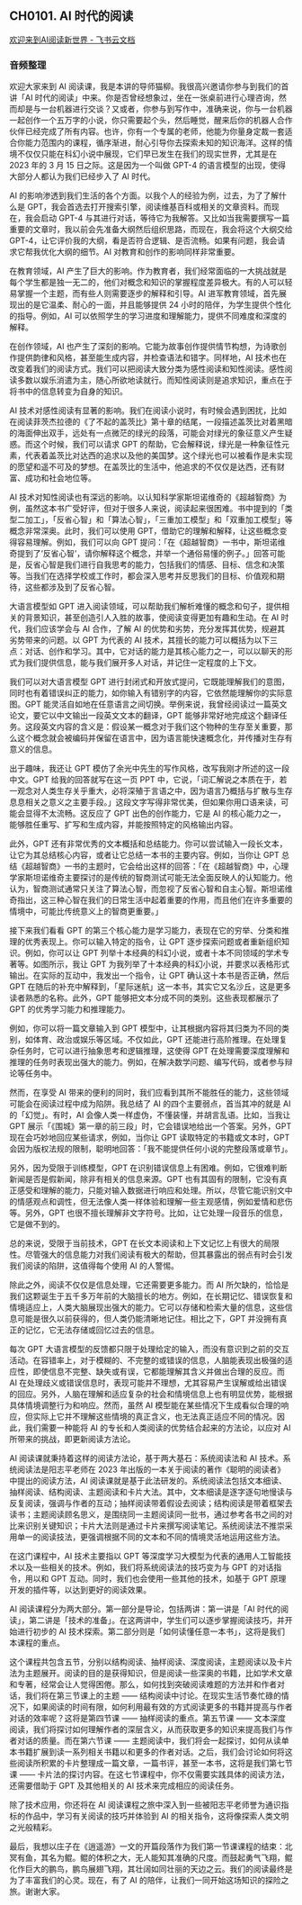 ## CH0101. AI 时代的阅读

[‌⁢‬‍欢迎来到AI阅读新世界 - 飞书云文档](https://anrenmind.feishu.cn/wiki/IbUOw7GMliIWCEkSivVckVx6nOg)

### 音频整理

欢迎大家来到 AI 阅读课，我是本讲的导师猫柳。我很高兴邀请你参与到我们的首讲「AI 时代的阅读」中来。你是否曾经想象过，坐在一张桌前进行心理咨询，然而却是与一台机器进行交谈？又或者，你参与到写作中，准确来说，你与一台机器一起创作一个五万字的小说，你只需要起个头，然后睡觉，醒来后你的机器人合作伙伴已经完成了所有内容。也许，你有一个专属的老师，他能为你量身定裁一套适合你能力范围内的课程，循序渐进，耐心引导你去探索未知的知识海洋。这样的情境不仅仅只能在科幻小说中展现，它们早已发生在我们的现实世界，尤其是在 2023 年的 3 月 15 日之际。这是因为一个叫做 GPT-4 的语言模型的出现，使得大部分人都认为我们已经步入了 AI 时代。

AI 的影响渗透到我们生活的各个方面。以我个人的经验为例，过去，为了了解什么是 GPT，我会首选去打开搜索引擎，阅读维基百科或相关的文章资料。而现在，我会启动 GPT-4 与其进行对话，等待它为我解答。又比如当我需要撰写一篇重要的文章时，我以前会先准备大纲然后组织思路，而现在，我会将这个大纲交给 GPT-4，让它评价我的大纲，看是否符合逻辑、是否流畅。如果有问题，我会请求它帮我优化大纲的细节。AI 对教育和创作的影响同样非常重要。

在教育领域，AI 产生了巨大的影响。作为教育者，我们经常面临的一大挑战就是每个学生都是独一无二的，他们对概念和知识的掌握程度差异极大。有的人可以轻易掌握一个主题，而有些人则需要逐步的解释和引导。AI 进军教育领域，首先展现出的是它温柔、耐心的一面，并且能够提供 24 小时的陪伴，为学生提供个性化的指导。例如，AI 可以依照学生的学习进度和理解能力，提供不同难度和深度的解释。

在创作领域，AI 也产生了深刻的影响。它能为故事创作提供情节构想，为诗歌创作提供韵律和风格，甚至能生成内容，并检查语法和错字。同样地，AI 技术也在改变着我们的阅读方式。我们可以把阅读大致分类为感性阅读和知性阅读。感性阅读多数以娱乐消遣为主，随心所欲地读就行。而知性阅读则是追求知识，重点在于将书中的信息转变为自身的知识。

AI 技术对感性阅读有显著的影响。我们在阅读小说时，有时候会遇到困扰，比如在阅读菲茨杰拉德的《了不起的盖茨比》第十章的结尾，一段描述盖茨比对着黑暗的海面伸出双手，远处有一点微茫的绿光的段落，可能会对绿光的象征意义产生疑惑。而这个时候，我们可以请求 GPT 的帮助，它会解释说，绿光是一种象征性元素，代表着盖茨比对达西的追求以及他的美国梦。这个绿光也可以被看作是未实现的愿望和遥不可及的梦想。在盖茨比的生活中，他追求的不仅仅是达西，还有财富、成功和社会地位等。

AI 技术对知性阅读也有深远的影响。以认知科学家斯坦诺维奇的《超越智商》为例，虽然这本书广受好评，但对于很多人来说，阅读起来很困难。书中提到的「类型二加工」，「反省心智」和「算法心智」，「三重加工模型」和「双重加工模型」等概念非常深奥。此时，我们可以使用 GPT，借助它的理解和解释，让这些概念变得容易理解。例如，我们可以向 GPT 提问：「在《超越智商》一书中，斯坦诺维奇提到了‘反省心智'，请你解释这个概念，并举一个通俗易懂的例子。」回答可能是，反省心智是我们进行自我思考的能力，包括我们的情感、目标、信念和决策等。当我们在选择学校或工作时，都会深入思考并反思我们的目标、价值观和期待，这些都涉及到了反省心智。

大语言模型如 GPT 进入阅读领域，可以帮助我们解析难懂的概念和句子，提供相关的背景知识，甚至创造引人入胜的故事，使阅读变得更加有趣和生动。在 AI 时代，我们应该学会与 AI 合作，了解 AI 的优势和劣势，充分发挥其优势，规避其劣势带来的问题。以 GPT 为代表的 AI 技术，其擅长的能力可以概括为以下三点：对话、创作和学习。其中，它对话的能力是其核心能力之一，可以以聊天的形式为我们提供信息，能与我们展开多人对话，并记住一定程度的上下文。

我们可以对大语言模型 GPT 进行封闭式和开放式提问，它既能理解我们的意图，同时也有着错误纠正的能力，如你输入有错别字的内容，它依然能理解你的实际意图。GPT 能灵活自如地在任意语言之间切换。举例来说，我曾经阅读过一篇英文论文，要它以中文输出一段英文文本的翻译，GPT 能够非常好地完成这个翻译任务。这段英文内容的含义是：假设某一概念对于我们这个物种的生存至关重要，那么这个概念就会被编码并保留在语言中，因为语言能快速概念化，并传播对生存有意义的信息。

出于趣味，我还让 GPT 模仿了余光中先生的写作风格，改写我刚才所述的这一段中文。GPT 给我的回答就写在这一页 PPT 中，它说，「词汇解说之本质在于，若一观念对人类生存关乎重大，必将深殖于言语之中，因为语言乃概括与扩散与生存息息相关之意义之主要手段。」这段文字写得非常优美，但如果你用口语来读，可能会显得不太流畅。这反应了 GPT 出色的创作能力，它是 AI 的核心能力之一，能够胜任重写、扩写和生成内容，并能按照特定的风格输出内容。

此外，GPT 还有非常优秀的文本概括和总结能力。你可以尝试输入一段长文本，让它为其总结核心内容，或者让它总结一本书的主要内容。例如，当你让 GPT 总结《超越智商》一书的主题时，它会给出这样的回答：「在《超越智商》中，心理学家斯坦诺维奇主要探讨的是传统的智商测试可能无法全面反映人的认知能力。他认为，智商测试通常只关注了算法心智，而忽视了反省心智和自主心智。斯坦诺维奇指出，这三种心智在我们的日常生活中起着重要的作用，而且他们在许多重要的情境中，可能比传统意义上的智商更重要。」

接下来我们看看 GPT 的第三个核心能力是学习能力，表现在它的穷举、分类和推理的优秀表现上。你可以输入特定的指令，让 GPT 逐步探索问题或者重新组织知识。例如，你可以让 GPT 列举十本经典的科幻小说，或者十本不同领域的学术专著等。如图所示，我让 GPT 为我列举了十本经典的科幻小说，并要求以表格形式输出。在实际的互动中，我发出一个指令，让 GPT 确认这十本书是否正确，然后 GPT 在随后的补充中解释到，「星际迷航」这一本书，其实它又名沙丘，这是更多读者熟悉的名称。此外，GPT 能够把文本分成不同的类别。这些表现都展示了 GPT 的优秀学习能力和推理能力。

例如，你可以将一篇文章输入到 GPT 模型中，让其根据内容将其归类为不同的类别，如体育、政治或娱乐等区域。不仅如此，GPT 还能进行高阶推理。在处理复杂任务时，它可以进行抽象思考和逻辑推理，这使得 GPT 在处理需要深度理解和推理的任务时表现出强大的能力。例如，在解决数学问题、编写代码，或者参与辩论等任务中。

然而，在享受 AI 带来的便利的同时，我们应看到其所不能胜任的能力，这些领域可能会在阅读过程中成为陷阱。我总结了 AI 的四个主要弱点，首当其冲的就是 AI 的「幻觉」。有时，AI 会像人类一样虚伪，不懂装懂，并胡言乱语。比如，当我让 GPT 展示「《围城》第一章的前三段」时，它会错误地给出一个答案。另外，GPT 现在会巧妙地回应某些请求，例如，当你让 GPT 读取特定的书籍或文本时，GPT 会因为版权法规的限制，聪明地回答：「我不能提供任何小说的完整段落或章节」。

另外，因为受限于训练模型，GPT 在识别错误信息上有困难。例如，它很难判断新闻是否是假新闻，除非有相关的信息来源。GPT 也有其固有的限制，它没有真正感受和理解的能力，只能对输入数据进行响应和处理。所以，尽管它能识别文中的情感观点和调性，但无法像人类一样体验和理解一些主观感情，例如爱情和悲伤等。另外，GPT 也很不擅长理解非文字符号。比如，让它处理一段音乐的信息，它是做不到的。

总的来说，受限于当前技术，GPT 在长文本阅读和上下文记忆上有很大的局限性。尽管强大的信息能力对我们阅读有极大的帮助，但其暴露出的弱点有时会引发我们阅读的陷阱，这值得每个使用 AI 的人警惕。

除此之外，阅读不仅仅是信息处理，它还需要更多能力。而 AI 所欠缺的，恰恰是我们这颗诞生于五千多万年前的大脑擅长的地方。例如，在长期记忆、错误恢复和情境适应上，人类大脑展现出强大的能力。它可以存储和检索大量的信息，这些信息可能是很久以前获得的，但人类仍能清晰地记住。相比之下，GPT 并没拥有真正的记忆，它无法存储或回忆过去的信息。

每次 GPT 大语言模型的反馈都只限于处理给定的输入，而没有意识到之前的交互活动。在容错率上，对于模糊的、不完整的或错误的信息，人脑能表现出极强的适应性，即使信息不完整、缺失或有误，它都能理解其含义并做出合理的反应。而 AI 在处理歧义或错误信息时，表现可能并不理想，尤其容易产生误解或给出错误的回应。另外，人脑在理解和适应复杂的社会和情境信息上也有明显优势，能根据具体情境调整行为和响应。然而，虽然 AI 模型能在某些情况下生成看似合理的响应，但实际上它并不理解这些情境的真正含义，也无法真正适应不同的情况。因此，我们需要一种能将 AI 的专长和人类阅读的优势结合起来的方法论，以应对 AI 所带来的挑战，即更新阅读方法论。

AI 阅读课就秉持着这样的阅读方法论，基于两大基石：系统阅读法和 AI 技术。系统阅读法是阳志平老师在 2023 年出版的一本关于阅读的著作《聪明的阅读者》中提出的阅读方法，AI 阅读课就是基于此法研发的。系统阅读法包括文本细读、抽样阅读、结构阅读、主题阅读和卡片大法。其中，文本细读是逐字逐句地慢读与反复阅读，强调与作者的互动；抽样阅读带着假设去阅读；结构阅读是带着框架去读书；主题阅读顾名思义，是围绕同一主题阅读同一批书，通过参考各书之间的对比来识别关键知识；卡片大法则是通过卡片来撰写阅读笔记。系统阅读法不推崇采用单一的阅读技法，更强调根据不同的文本和不同的情境灵活地运用这些方法。

在这门课程中，AI 技术主要指以 GPT 等深度学习大模型为代表的通用人工智能技术以及一些相关的技术。例如，我们将系统阅读法的技巧变为与 GPT 的对话指令，用以和 GPT 互动。同时，我们也会使用一些其他的技术，如基于 GPT 原理开发的插件等，以达到更好的阅读效果。

AI 阅读课程分为两大部分。第一部分是导论，包括两讲：第一讲是「AI 时代的阅读」，第二讲是「技术的准备」。在这两讲中，学生们可以逐步掌握阅读技巧，并开始进行初步的 AI 技术探索。第二部分则是「如何读懂任意一本书」，这将是我们本课程的重点。

这个课程共包含五节，分别以结构阅读、抽样阅读、深度阅读，主题阅读以及卡片法为主题展开。阅读的目的是获得知识，但是阅读一些深奥的书籍，比如学术文章和专著，经常会让人觉得困倦。那么，如何找到突破阅读难题的方法并和作者对话，我们将在第三节课上的主题 —— 结构阅读中讨论。在现实生活节奏忙碌的情况下，如果阅读的时间有限，如何利用最有效的方式阅读更多的书籍并提高与作者对话的效率呢？这将是第四节课 —— 抽样阅读的重点。第五节课 —— 文本深度阅读，我们将探讨如何理解作者的深层含义，从而获取更多的知识来提高我们与作者对话的质量。而在第六节课 —— 主题阅读中，我们将会一起探讨，如何从读单本书籍扩展到读一系列相关书籍以和更多的作者对话。之后，我们会讨论如何将这些阅读所积累的卡片整理成一篇文章，一篇书评，甚至一本书，这将是我们第七节课 —— 卡片法的探讨内容。在这七节课程中，你不仅需要实践具体的阅读方法，还需要借助于 GPT 及其他相关的 AI 技术来完成相应的阅读任务。

除了技术应用，你还将在 AI 阅读课程之旅中深入到一些被阳志平老师誉为通识指标的作品中，学习有关阅读的技巧并体验到 AI 的相关指令，这将像探索人类文明之光般精彩。

最后，我想以庄子在《逍遥游》一文的开篇段落作为我们第一节课课程的结束：北冥有鱼，其名为鲲。鲲的体积之大，无人能知其准确的尺度。而鼓起勇气飞翔，鲲化作巨大的鹏鸟，鹏鸟展翅飞翔，其壮阔如同壮丽的天边之云。我们的阅读最终是为了丰富我们的心灵。现在，有了 AI 的陪伴，让我们一同开始这场知识的探险之旅。谢谢大家。
